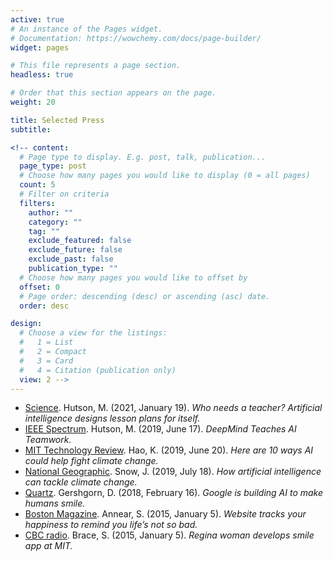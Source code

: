 ```yaml
---
active: true
# An instance of the Pages widget.
# Documentation: https://wowchemy.com/docs/page-builder/
widget: pages

# This file represents a page section.
headless: true

# Order that this section appears on the page.
weight: 20

title: Selected Press
subtitle:

<!-- content:
  # Page type to display. E.g. post, talk, publication...
  page_type: post
  # Choose how many pages you would like to display (0 = all pages)
  count: 5
  # Filter on criteria
  filters:
    author: ""
    category: ""
    tag: ""
    exclude_featured: false
    exclude_future: false
    exclude_past: false
    publication_type: ""
  # Choose how many pages you would like to offset by
  offset: 0
  # Page order: descending (desc) or ascending (asc) date.
  order: desc

design:
  # Choose a view for the listings:
  #   1 = List
  #   2 = Compact
  #   3 = Card
  #   4 = Citation (publication only)
  view: 2 -->
---
```

- [Science](https://www.sciencemag.org/news/2021/01/who-needs-teacher-artificial-intelligence-designs-lesson-plans-itself). Hutson, M. (2021, January 19). *Who needs a teacher? Artificial intelligence designs lesson plans for itself.*
- [IEEE Spectrum](https://spectrum.ieee.org/tech-talk/computing/software/deepmind-teaches-ai-teamwork). Hutson, M. (2019, June 17). *DeepMind Teaches AI Teamwork.*
- [MIT Technology Review](https://www.technologyreview.com/s/603003/ai-songsmith-cranks-out-surprisingly-catchy-tunes/). Hao, K. (2019, June 20). *Here are 10 ways AI could help
fight climate change.*
- [National Geographic](https://www.nationalgeographic.com/environment/2019/07/artificial-intelligence-climate-change/). Snow, J. (2019, July 18). *How artificial intelligence can tackle climate change.*
- [Quartz](https://qz.com/1209466/google-is-building-ai-to-make-humans-smile/). Gershgorn, D. (2018, February 16). *Google is building AI to make humans smile.*
- [Boston Magazine](http://www.bostonmagazine.com/news/blog/2015/01/05/smiletracker-captures-photos-internet/). Annear, S. (2015, January 5). *Website tracks your happiness to remind
you life’s not so bad.*
- [CBC radio](https://www.cbc.ca/news/canada/saskatchewan/regina-woman-develops-smile-app-at-mit-1.2886943). Brace, S. (2015, January 5). *Regina woman develops smile app at MIT.*